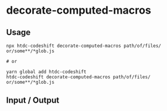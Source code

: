 # decorate-computed-macros


## Usage

```
npx htdc-codeshift decorate-computed-macros path/of/files/ or/some**/*glob.js

# or

yarn global add htdc-codeshift
htdc-codeshift decorate-computed-macros path/of/files/ or/some**/*glob.js
```

## Input / Output

<!--FIXTURES_TOC_START-->
<!--FIXTURES_TOC_END-->

<!--FIXTURES_CONTENT_START-->
<!--FIXTURES_CONTENT_END-->